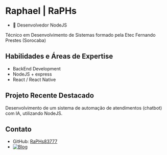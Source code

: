 <!--START_SECTION:activity-->
<!--# Raphael | RaPHs-->

<!--[meus links](https://raphs.dev.br/)-->

<!-- ![RaPHs](https://github-readme-stats-1-peid210fg-raphs83777.vercel.app/api?username=RaPHs83777&show_icons=true&theme=radical) -->


# Raphael | RaPHs
- 🔰 Desenvolvedor NodeJS

Técnico em Desenvolvimento de Sistemas formado pela Etec Fernando Prestes (Sorocaba)

## Habilidades e Áreas de Expertise

- BackEnd Development
- NodeJS + express
- React / React Native

## Projeto Recente Destacado

Desenvolvimento de um sistema de automação de atendimentos (chatbot) com IA, utilizando NodeJS.

<!--## Metas e Objetivos

Continuar aprimorando habilidades em NodeJS e BackEnd, buscando sempre aprender sobre as últimas tendências tecnológicas. -->

## Contato

- GitHub: [RaPHs83777](https://github.com/RaPHs83777)
- [![Blog](https://img.shields.io/badge/Gmail-D14836?style=for-the-badge&logo=gmail&logoColor=white)](mailto:raphaelbbferreira@gmail.com)
